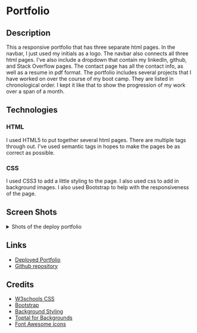 # Portfolio

## Description

This a responsive portfolio that has three separate html pages. In the navbar, I just used my initials as a logo. The navbar also connects all three html pages.  I've also include a dropdown that contain my linkedIn, github, and Stack Overflow pages.  The contact page has all the contact info, as well as a resume in pdf format.  The portfolio includes several projects that I have worked on over the course of my boot camp.  They are listed in chronological order.  I kept it like that to show the progression of my work over a span of a month. 


## Technologies

### HTML

I used HTML5 to put together several html pages. There are multiple tags through out. I've used semantic tags in hopes to make the pages be as correct as possible. 

### CSS

I used CSS3 to add a little styling to the page. I also used css to add in background images. I also used Bootstrap to help with the responsiveness of the page. 


## Screen Shots

<details>
<summary>Shots of the deploy portfolio</summary>

#### Home Page
![Home page](./assets/images/portfolio/home.png)

#### Contact Page
![Contact Info](./assets/images/portfolio/contact.png)

#### Portfolio Page
![Portfolio](./assets/images/portfolio/portfolio.png)

#### Dropdown Menu with External Links
![External Links](./assets/images/portfolio/dropdown.png)
</details>

## Links

* [Deployed Portfolio](https://wyliedavid1984.github.io/)
* [Github repository](https://github.com/wyliedavid1984/wyliedavid1984.github.io)


## Credits

* [W3schools CSS](https://www.w3schools.com/css)
* [Bootstrap](https://getbootstrap.com/)
* [Background Styling](https://unsplash.com/backgrounds)
* [Toptal for Backgrounds](https://www.toptal.com/designers/subtlepatterns/)
* [Font Awesome icons](https://fontawesome.com/)
